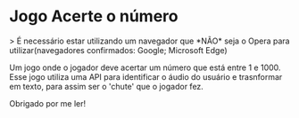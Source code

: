 <h1>Jogo Acerte o número</h1>
> É necessário estar utilizando um navegador que *NÃO* seja o Opera para utilizar(navegadores confirmados: Google; Microsoft Edge)

Um jogo onde o jogador deve acertar um número que está entre 1 e 1000.
Esse jogo utiliza uma API para identificar o áudio do usuário e trasnformar em texto, para assim ser o 'chute' que o jogador fez.

Obrigado por me ler!
